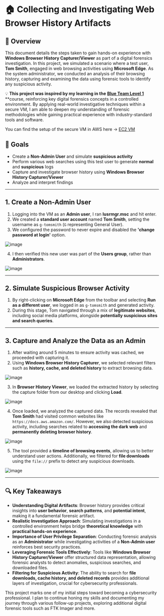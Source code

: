 # 🏠 Collecting and Investigating Web Browser History Artifacts

## 📖 Overview
This document details the steps taken to gain hands-on experience with **Windows Browser History Capturer/Viewer** as part of a digital forensics investigation. In this project, we simulated a scenario where a test user, **Tom Smith**, engaged in web browsing activities using **Microsoft Edge**. As the system administrator, we conducted an analysis of their browsing history, capturing and examining the data using forensic tools to identify any suspicious activity.

💡 **This project was inspired by my learning in the** [**Blue Team Level 1**](https://www.securityblue.team/blue-team-level-1) **course, reinforcing key digital forensics concepts in a controlled environment. By applying real-world investigative techniques within a secure VM, I am able to deepen my understanding of forensic methodologies while gaining practical experience with industry-standard tools and software.

You can find the setup of the secure VM in AWS here -> [EC2 VM](https://github.com/wilbcn/DigitalForensics/blob/main/AWS-SecureVM/README.md)

## 🎯 Goals
- Create a **Non-Admin User** and simulate **suspicious activity**
- Perform various web searches using this test user to generate **normal** and **suspicious** logs
- Capture and investigate browser history using **Windows Browser History Capturer/Viewer**
- Analyze and interpret findings

---

## **1. Create a Non-Admin User**
1. Logging into the VM as an **Admin user**, I ran **lusrmgr.msc** and hit enter.
2. We created a **standard user account** named **Tom Smith**, setting the username as `g-tomsmith` (`G` representing General User).
3. We configured the password to never expire and disabled the **'change password at login'** option.

![image](https://github.com/user-attachments/assets/f18fb8fe-b96c-466e-9cca-6ac74c158509)

4. I then verified this new user was part of the **Users group**, rather than **Administrators**.

![image](https://github.com/user-attachments/assets/ed795615-cf42-4c87-bd93-a9271ca16f5f)

---

## **2. Simulate Suspicious Browser Activity**
1. By right-clicking on **Microsoft Edge** from the toolbar and selecting **Run as a different user**, we logged in as `g-tomsmith` and generated activity.
2. During this stage, Tom navigated through a mix of **legitimate websites**, including social media platforms, alongside **potentially suspicious sites and search queries**.

---

## **3. Capture and Analyze the Data as an Admin**
1. After waiting around 5 minutes to ensure activity was cached, we proceeded with capturing it.
2. Using **Windows Browser History Capturer**, we selected relevant filters such as **history, cache, and deleted history** to extract browsing data.

![image](https://github.com/user-attachments/assets/4be0e1e9-23ca-4a26-aa53-6c4f6d259c34)

3. In **Browser History Viewer**, we loaded the extracted history by selecting the capture folder from our desktop and clicking **Load**.

![image](https://github.com/user-attachments/assets/3ee1ce8f-d079-4fb3-a433-cd614ec09026)

4. Once loaded, we analyzed the captured data. The records revealed that **Tom Smith** had visited common websites like `https://docs.aws.amazon.com/`. However, we also detected suspicious activity, including searches related to **accessing the dark web** and **permanently deleting browser history**.

![image](https://github.com/user-attachments/assets/51c98060-c8b1-444e-8184-0a43f210aec2)

5. The tool provided a **timeline of browsing events**, allowing us to better understand user actions. Additionally, we filtered for **file downloads** using the `file://` prefix to detect any suspicious downloads.

![image](https://github.com/user-attachments/assets/7cb82c5e-ca0c-4d3c-b496-d2ce1d3f5ed5)

---

## **🔍 Key Takeaways**
- **Understanding Digital Artifacts**: Browser history provides critical insights into **user behavior**, **search patterns**, and **potential intent**, making it a fundamental forensic artifact.
- **Realistic Investigation Approach**: Simulating investigations in a controlled environment helps bridge **theoretical knowledge** with **practical hands-on experience**.
- **Importance of User Privilege Separation**: Conducting forensic analysis as an **Administrator** while investigating activities of a **Non-Admin user** reinforces best security practices.
- **Leveraging Forensic Tools Effectively**: Tools like **Windows Browser History Capturer/Viewer** offer structured data representation, allowing forensic analysts to detect anomalies, suspicious searches, and downloaded files.
- **Filtering for Suspicious Activity**: The ability to search for **file downloads, cache history, and deleted records** provides additional layers of investigation, crucial for cybersecurity professionals.

This project marks one of my initial steps toward becoming a cybersecurity professional. I plan to continue honing my skills and documenting my journey through various follow-up projects, exploring additional digital forensic tools such as FTK Imager and more.
